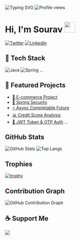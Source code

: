 ![Typing SVG](https://readme-typing-svg.herokuapp.com?font=Fira+Code&weight=700&size=40&pause=1000&color=F70000&center=true&vCenter=true&width=700&lines=Hi%2C+I'm+Sourav+%F0%9F%91%8B;Welcome+to+my+GitHub+profile!)
![Profile views](https://komarev.com/ghpvc/?username=sourav052&color=brightgreen)

# Hi, I'm Sourav <img src="https://media.giphy.com/media/hvRJCLFzcasrR4ia7z/giphy.gif" width="35">

[![Twitter](https://img.shields.io/badge/Twitter-1DA1F2?style=for-the-badge&logo=twitter&logoColor=white)](https://twitter.com/your_twitter)
[![LinkedIn](https://img.shields.io/badge/LinkedIn-0A66C2?style=for-the-badge&logo=linkedin&logoColor=white)](https://linkedin.com/in/your_linkedin)

## 🚀 Tech Stack

![Java](https://img.shields.io/badge/Java-ED8B00?style=for-the-badge&logo=java&logoColor=white)
![Spring](https://img.shields.io/badge/Spring-6DB33F?style=for-the-badge&logo=spring&logoColor=white)
...

## 📌 Featured Projects

- [🛒 E-commerce Project](https://github.com/sourav052/E-commerse_project)
- [🔐 Spring Security](https://github.com/sourav052/Spring-security)
- [⚡ Async Completable Future](https://github.com/sourav052/AsyncCompletable_future)
- [📊 Credit Score Analysis](https://github.com/sourav052/credit-scoreAnalysys)
- [🔑 JWT Token & OTP Auth](https://github.com/sourav052/JWT_token-with-otp-based-Authentication)
...

## GitHub Stats
![GitHub Stats](https://github-readme-stats.vercel.app/api?username=sourav052&show_icons=true&theme=radical)
![Top Langs](https://github-readme-stats.vercel.app/api/top-langs/?username=sourav052&layout=compact)

##  Trophies
[![trophy](https://github-profile-trophy.vercel.app/?username=sourav052&theme=onedark)](https://github.com/sourav052/github-profile-trophy)

## Contribution Graph

![GitHub Contribution Graph](https://github.com/sourav052/sourav052/blob/output/github-contribution-grid-snake.svg)

## ☕ Support Me

<a href="https://www.buymeacoffee.com/yourname"><img src="https://img.shields.io/badge/Buy%20Me%20A%20Coffee-FFDD00?style=for-the-badge&logo=buy-me-a-coffee&logoColor=black" /></a>
